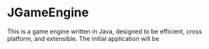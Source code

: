 # JGameEngine
This is a game engine written in Java, designed to be efficient, cross platform, and extensible.  The initial
application will be
